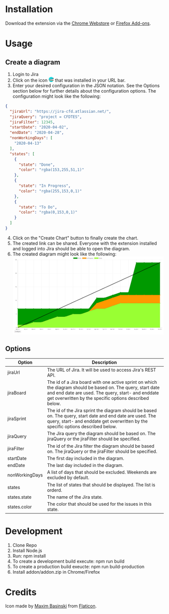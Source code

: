 # Installation
Download the extension via the [Chrome Webstore](https://chrome.google.com/webstore/detail/jira-cumulative-flow-diag/dbjnljpnlpkaemdjgkblcokahlnglkja?hl=de) or [Firefox Add-ons](https://addons.mozilla.org/en-US/firefox/addon/cumulative-flow-diagram/).

# Usage
## Create a diagram
1. Login to Jira
2. Click on the icon ![icon](src/icon16.png) that was installed in your URL bar.
3. Enter your desired configuration in the JSON notation. See the Options section below for further details about the configuration options. The configuration might look like the following:
```json
{
  "jiraUrl": "https://jira-cfd.atlassian.net/",
  "jiraQuery": "project = CFDTES",
  "jiraFilter": 12345,
  "startDate": "2020-04-02",
  "endDate": "2020-04-28",
  "nonWorkingDays": [
    "2020-04-13"
  ],
  "states": [
    {
      "state": "Done",
      "color": "rgba(153,255,51,1)"
    },
    {
      "state": "In Progress",
      "color": "rgba(255,153,0,1)"
    },
    {
      "state": "To Do",
      "color": "rgba(0,153,0,1)"
    }
  ]
}
```
4. Click on the "Create Chart" button to finally create the chart.
5. The created link can be shared. Everyone with the extension installed and logged into Jira should be able to open the diagram.
6. The created diagram might look like the following:
![icon](docs/cfd-example.png)

## Options
| Option | Description |
| --- | --- |
| jiraUrl | The URL of Jira. It will be used to access Jira's REST API. |
| jiraBoard | The id of a Jira board with one active sprint on which the diagram should be based on. The query, start date and end date are used. The query, start- and enddate get overwritten by the specific options described below. |
| jiraSprint | The id of the Jira sprint the diagram should be based on. The query, start date and end date are used. The query, start- and enddate get overwritten by the specific options described below. |
| jiraQuery | The Jira query the diagram should be based on. The jiraQuery or the jiraFilter should be specified. |
| jiraFilter | The id of the Jira filter the diagram should be based on. The jiraQuery or the jiraFilter should be specified. |
| startDate | The first day included in the diagram. |
| endDate | The last day included in the diagram. |
| nonWorkingDays | A list of days that should be excluded. Weekends are excluded by default. |
| states | The list of states that should be displayed. The list is orderd. |
| states.state | The name of the Jira state. |
| states.color | The color that should be used for the issues in this state. |

# Development
1. Clone Repo
2. Install Node.js
3. Run: npm install
4. To create a development build execute: npm run build
5. To create a production build exeucte: npm run build-production
6. Install addon/addon.zip in Chrome/Firefox

# Credits
Icon made by [Maxim Basinski](http://www.flaticon.com/authors/maxim-basinski) from [Flaticon](http://www.flaticon.com).